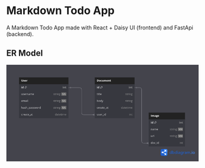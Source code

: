 # Markdown Todo App

A Markdown Todo App made with React + Daisy UI (frontend) and FastApi (backend).

## ER Model

![](src/er_diagram.png)